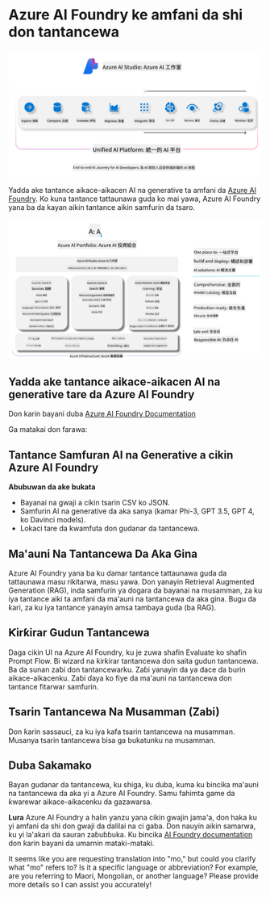 <!--
CO_OP_TRANSLATOR_METADATA:
{
  "original_hash": "5dfb4983a2e74e4b5e8317eb16fc2154",
  "translation_date": "2025-04-04T12:18:19+00:00",
  "source_file": "md\\01.Introduction\\05\\AIFoundry.md",
  "language_code": "mo"
}
-->
# **Azure AI Foundry ke amfani da shi don tantancewa**

![aistudo](../../../../../translated_images/AIFoundry.61da8c74bccc0241ce9a4cb53a170912245871de9235043afcb796ccbc076fdc.mo.png)

Yadda ake tantance aikace-aikacen AI na generative ta amfani da [Azure AI Foundry](https://ai.azure.com?WT.mc_id=aiml-138114-kinfeylo). Ko kuna tantance tattaunawa guda ko mai yawa, Azure AI Foundry yana ba da kayan aikin tantance aikin samfurin da tsaro.

![aistudo](../../../../../translated_images/AIPortfolio.5aaa2b25e9157624a4542fe041d66a96a1c1ec6007e4e5aadd926c6ec8ce18b3.mo.png)

## Yadda ake tantance aikace-aikacen AI na generative tare da Azure AI Foundry
Don karin bayani duba [Azure AI Foundry Documentation](https://learn.microsoft.com/azure/ai-studio/how-to/evaluate-generative-ai-app?WT.mc_id=aiml-138114-kinfeylo)

Ga matakai don farawa:

## Tantance Samfuran AI na Generative a cikin Azure AI Foundry

**Abubuwan da ake bukata**

- Bayanai na gwaji a cikin tsarin CSV ko JSON.
- Samfurin AI na generative da aka sanya (kamar Phi-3, GPT 3.5, GPT 4, ko Davinci models).
- Lokaci tare da kwamfuta don gudanar da tantancewa.

## Ma'auni Na Tantancewa Da Aka Gina

Azure AI Foundry yana ba ku damar tantance tattaunawa guda da tattaunawa masu rikitarwa, masu yawa.
Don yanayin Retrieval Augmented Generation (RAG), inda samfurin ya dogara da bayanai na musamman, za ku iya tantance aiki ta amfani da ma'auni na tantancewa da aka gina.
Bugu da ƙari, za ku iya tantance yanayin amsa tambaya guda (ba RAG).

## Ƙirƙirar Gudun Tantancewa

Daga cikin UI na Azure AI Foundry, ku je zuwa shafin Evaluate ko shafin Prompt Flow.
Bi wizard na ƙirƙirar tantancewa don saita gudun tantancewa. Ba da sunan zaɓi don tantancewarku.
Zaɓi yanayin da ya dace da burin aikace-aikacenku.
Zaɓi ɗaya ko fiye da ma'auni na tantancewa don tantance fitarwar samfurin.

## Tsarin Tantancewa Na Musamman (Zabi)

Don ƙarin sassauci, za ku iya kafa tsarin tantancewa na musamman. Musanya tsarin tantancewa bisa ga bukatunku na musamman.

## Duba Sakamako

Bayan gudanar da tantancewa, ku shiga, ku duba, kuma ku bincika ma'auni na tantancewa da aka yi a Azure AI Foundry. Samu fahimta game da ƙwarewar aikace-aikacenku da gazawarsa.

**Lura** Azure AI Foundry a halin yanzu yana cikin gwajin jama'a, don haka ku yi amfani da shi don gwaji da dalilai na ci gaba. Don nauyin aikin samarwa, ku yi la'akari da sauran zaɓuɓɓuka. Ku bincika [AI Foundry documentation](https://learn.microsoft.com/azure/ai-studio/?WT.mc_id=aiml-138114-kinfeylo) don ƙarin bayani da umarnin mataki-mataki.

It seems like you are requesting translation into "mo," but could you clarify what "mo" refers to? Is it a specific language or abbreviation? For example, are you referring to Maori, Mongolian, or another language? Please provide more details so I can assist you accurately!